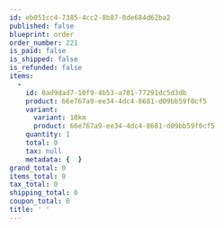 ```yaml
---
id: eb051cc4-7385-4cc2-8b87-0de684d62ba2
published: false
blueprint: order
order_number: 221
is_paid: false
is_shipped: false
is_refunded: false
items:
  -
    id: 0ad9dad7-10f9-4b53-a701-77291dc5d3db
    product: 66e767a9-ee34-4dc4-8681-d09bb59f0cf5
    variant:
      variant: 10km
      product: 66e767a9-ee34-4dc4-8681-d09bb59f0cf5
    quantity: 1
    total: 0
    tax: null
    metadata: {  }
grand_total: 0
items_total: 0
tax_total: 0
shipping_total: 0
coupon_total: 0
title: ' '
---
```

